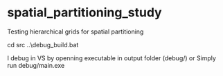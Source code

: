 # spatial_partitioning_study
Testing hierarchical grids for spatial partitioning

cd src
..\debug_build.bat

I debug in VS by openning executable in output folder (debug/)
or
Simply run debug/main.exe
